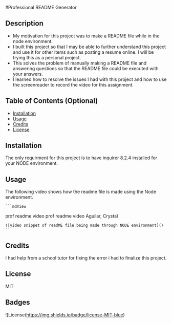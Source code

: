 #Professional README Generator

## Description

-  My motivation for this project was to make a README file while in the node environment.
- I built this project so that I may be able to further understand this project and use it for other items such as posting a resume online. I will be trying this as a personal project.
- This solves the problem of manually making a README file and answering questions so that the README file could be executed with your answers.
- I learned how to resolve the issues I had with this project and how to use the screenreader to record the video for this assignment.

## Table of Contents (Optional)

- [Installation](#installation)
- [Usage](#usage)
- [Credits](#credits)
- [License](#license)

## Installation

The only requirment for this project is to have inquirer 8.2.4 installed for your NODE environment.

## Usage

The following video shows how the readme file is made using the Node environment.

    ```mdView
prof readme video
prof readme video
Aguilar, Crystal

    ![video snippet of readME file being made through NODE environment]()
    ```

## Credits

I had help from a school tutor for fixing the error i had to finalize this project.

## License

MIT


## Badges

![License(https://img.shields.io/badge/license-MIT-blue)

